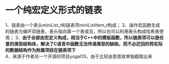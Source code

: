 # 一个纯宏定义形式的链表

1、链表由一个表头miniList_t和链表项miniListItem_t构成； 
2、操作宏函数生成的链表为循环双链表，表头指向第一个表成员，所以也可以利用表头构成哈希表使用； 
3、**由于全部由宏定义构成，相当于C++中的模板函数，所以链表项可以是任意的类型结构体，解决了C语言中函数无法传递类型的缺陷，而不必迂回的将实际的数据结构作为附属项挂在链表项下**  
4、来源于作者另一个开源的项目yogaOS，由于比较由意思故单独截取出来  